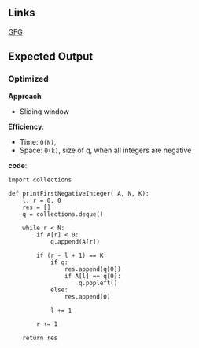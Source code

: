 ## Links
[GFG](https://www.geeksforgeeks.org/problems/first-negative-integer-in-every-window-of-size-k3345/1)

## Expected Output

### Optimized

**Approach**
- Sliding window

**Efficiency**:
- Time: `O(N)`, 
- Space: `O(k)`, size of q, when all integers are negative

**code**:
```
import collections

def printFirstNegativeInteger( A, N, K):
    l, r = 0, 0
    res = []
    q = collections.deque()
    
    while r < N:
        if A[r] < 0:
            q.append(A[r])
        
        if (r - l + 1) == K:
            if q:
                res.append(q[0])
                if A[l] == q[0]:
                    q.popleft()
            else:
                res.append(0)

            l += 1
        
        r += 1
    
    return res
```